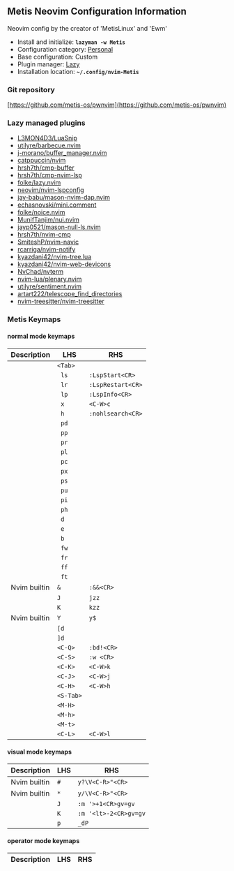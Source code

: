 ## Metis Neovim Configuration Information

Neovim config by the creator of 'MetisLinux' and 'Ewm'

- Install and initialize: **`lazyman -w Metis`**
- Configuration category: [Personal](https://lazyman.dev/configurations/#personal-configurations)
- Base configuration:     Custom
- Plugin manager:         [Lazy](https://github.com/folke/lazy.nvim)
- Installation location:  **`~/.config/nvim-Metis`**

### Git repository

[https://github.com/metis-os/pwnvim](https://github.com/metis-os/pwnvim)

### Lazy managed plugins

- [L3MON4D3/LuaSnip](https://github.com/L3MON4D3/LuaSnip)
- [utilyre/barbecue.nvim](https://github.com/utilyre/barbecue.nvim.git)
- [j-morano/buffer_manager.nvim](https://github.com/j-morano/buffer_manager.nvim.git)
- [catppuccin/nvim](https://github.com/catppuccin/nvim)
- [hrsh7th/cmp-buffer](https://github.com/hrsh7th/cmp-buffer)
- [hrsh7th/cmp-nvim-lsp](https://github.com/hrsh7th/cmp-nvim-lsp)
- [folke/lazy.nvim](https://github.com/folke/lazy.nvim)
- [neovim/nvim-lspconfig](https://github.com/neovim/nvim-lspconfig)
- [jay-babu/mason-nvim-dap.nvim](https://github.com/jay-babu/mason-nvim-dap.nvim)
- [echasnovski/mini.comment](https://github.com/echasnovski/mini.comment)
- [folke/noice.nvim](https://github.com/folke/noice.nvim)
- [MunifTanjim/nui.nvim](https://github.com/MunifTanjim/nui.nvim)
- [jayp0521/mason-null-ls.nvim](https://github.com/jayp0521/mason-null-ls.nvim)
- [hrsh7th/nvim-cmp](https://github.com/hrsh7th/nvim-cmp)
- [SmiteshP/nvim-navic](https://github.com/SmiteshP/nvim-navic)
- [rcarriga/nvim-notify](https://github.com/rcarriga/nvim-notify)
- [kyazdani42/nvim-tree.lua](https://github.com/kyazdani42/nvim-tree.lua)
- [kyazdani42/nvim-web-devicons](https://github.com/kyazdani42/nvim-web-devicons)
- [NvChad/nvterm](https://github.com/NvChad/nvterm)
- [nvim-lua/plenary.nvim](https://github.com/nvim-lua/plenary.nvim)
- [utilyre/sentiment.nvim](https://github.com/utilyre/sentiment.nvim.git)
- [artart222/telescope_find_directories](https://github.com/artart222/telescope_find_directories)
- [nvim-treesitter/nvim-treesitter](https://github.com/nvim-treesitter/nvim-treesitter)

### Metis Keymaps

#### normal mode keymaps

| Description | LHS | RHS |
| ----------- | --- | --- |
|  | `<Tab>` |  |
|  | ` ls` | `:LspStart<CR>` |
|  | ` lr` | `:LspRestart<CR>` |
|  | ` lp` | `:LspInfo<CR>` |
|  | ` x` | `<C-W>c` |
|  | ` h` | `:nohlsearch<CR>` |
|  | ` pd` |  |
|  | ` pp` |  |
|  | ` pr` |  |
|  | ` pl` |  |
|  | ` pc` |  |
|  | ` px` |  |
|  | ` ps` |  |
|  | ` pu` |  |
|  | ` pi` |  |
|  | ` ph` |  |
|  | ` d` |  |
|  | ` e` |  |
|  | ` b` |  |
|  | ` fw` |  |
|  | ` fr` |  |
|  | ` ff` |  |
|  | ` ft` |  |
| Nvim builtin | `&` | `:&&<CR>` |
|  | `J` | `jzz` |
|  | `K` | `kzz` |
| Nvim builtin | `Y` | `y$` |
|  | `[d` |  |
|  | `]d` |  |
|  | `<C-Q>` | `:bd!<CR>` |
|  | `<C-S>` | `:w <CR>` |
|  | `<C-K>` | `<C-W>k` |
|  | `<C-J>` | `<C-W>j` |
|  | `<C-H>` | `<C-W>h` |
|  | `<S-Tab>` |  |
|  | `<M-H>` |  |
|  | `<M-h>` |  |
|  | `<M-t>` |  |
|  | `<C-L>` | `<C-W>l` |

#### visual mode keymaps

| Description | LHS | RHS |
| ----------- | --- | --- |
| Nvim builtin | `#` | `y?\V<C-R>"<CR>` |
| Nvim builtin | `*` | `y/\V<C-R>"<CR>` |
|  | `J` | `:m '>+1<CR>gv=gv` |
|  | `K` | `:m '<lt>-2<CR>gv=gv` |
|  | `p` | `_dP` |

#### operator mode keymaps

| Description | LHS | RHS |
| ----------- | --- | --- |
